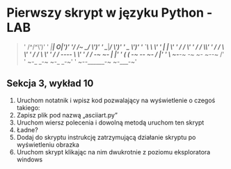 # Pierwszy skrypt w języku Python - LAB

>'           /^\/^\\')'
>'         _|__|  O|')'
>'\/     /~     \_/ \\')'
>' \____|__________/ \\')'
>'        \_______     \\')'
>'                `\     \                 \\'
>'                  |     |                  \\'
>'                 /      /                    \\'
>'                /     /                       \\\\'
>'              /      /                         \ \\'
>'             /     /                            \  \\'
>'           /     /             _----_            \   \\'
>'          /     /           _-~      ~-_         |   |'
>'         (      (        _-~    _--_    ~-_     _/   |'
>'          \      ~-____-~    _-~    ~-_    ~-_-~    /'
>'            ~-_           _-~          ~-_       _-~'
>'               ~--______-~                ~-___-~'


## Sekcja 3, wykład 10
1. Uruchom notatnik i wpisz kod pozwalający na wyświetlenie o czegoś takiego:
2. Zapisz plik pod nazwą „asciiart.py”
3. Uruchom wiersz polecenia i dowolną metodą uruchom ten skrypt
4. Ładne?
5. Dodaj do skryptu instrukcję zatrzymującą działanie skryptu po wyświetleniu obrazka
6. Uruchom skrypt klikając na nim dwukrotnie z poziomu eksploratora windows